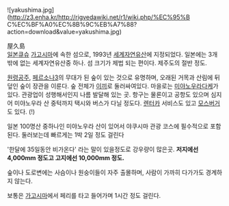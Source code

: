 ![yakushima.jpg](http://z3.enha.kr/http://rigvedawiki.net/r1/wiki.php/%EC%95%B
C%EC%BF%A0%EC%8B%9C%EB%A7%88?action=download&value=yakushima.jpg)

屋久島  
[일본](%EC%9D%BC%EB%B3%B8.md)[큐슈](%ED%81%90%EC%8A%88.md)
[가고시마](%EA%B0%80%EA%B3%A0%EC%8B%9C%EB%A7%88.md)에 속한 섬으로, 1993년
[세계자연유산](%EC%84%B8%EA%B3%84%EC%9C%A0%EC%82%B0.md)에 지정되었다. 일본에는 3개밖에 없는
세계자연유산중 하나. 섬 크기가 제법 되는 편이다. 제주도의 절반 정도.

[원령공주](%EC%9B%90%EB%A0%B9%EA%B3%B5%EC%A3%BC.md),
[페르소나3](%ED%8E%98%EB%A5%B4%EC%86%8C%EB%82%983.md)의 무대가 된 숲이 있는 것으로 유명하며,
오래된 거목과 산림에 뒤덮인 숲이 장관을 이룬다. 숲 전체가 [이끼](%EC%9D%B4%EB%81%BC.md)로 둘러싸여있다. 마을로는
[미야노우라다케](%EB%AF%B8%EC%95%BC%EB%85%B8%EC%9A%B0%EB%9D%BC%EB%8B%A4%EC%BC%80.md)가 있다. 관광업이 성행해서인지 나름 발달해 있는 곳. 항구는 물론이고 공항도 있으며 심지어 미야노우라 산 중턱까지 택시와 버스가 다닐
정도다. [렌터카](%EB%A0%8C%ED%84%B0%EC%B9%B4.md) 서비스도 있고
[모스버거](%EB%AA%A8%EC%8A%A4%EB%B2%84%EA%B1%B0.md)도 있다. (!)

일본 100명산 중하나인 미야노우라 산이 있어서 야쿠시마 관광 코스에 필수적으로 포함된다. 둘러보는데 빠르게는 1박 2일 정도 걸린다

'한달에 35일동안 비가온다' 라는 말이 있을정도로 강우량이 많은곳. **저지에선 4,000mm 정도고 고지에선 10,000mm 정도.**

숲이나 도로변에는 사슴이나 원숭이들이 자주 출몰하며, 사람이 가까히 다가가도 경계하지 않는다.

보통은 [가고시마](%EA%B0%80%EA%B3%A0%EC%8B%9C%EB%A7%88.md)에서 페리를 타고 들어가며 1시간 정도
걸린다.

